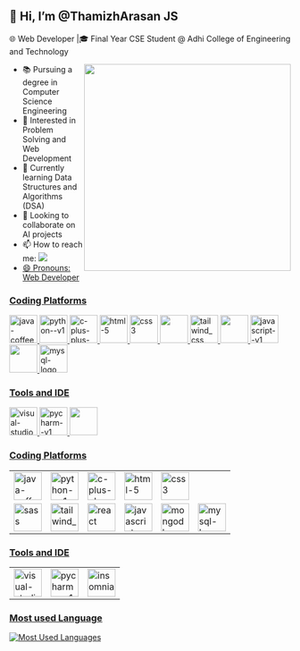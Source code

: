## 👋 Hi, I’m @ThamizhArasan JS

🌐 Web Developer |🎓 Final Year CSE Student @ Adhi College of Engineering and Technology

<img align='right' width='370' heigth='290' src='https://aviintech.com/wp-content/uploads/2023/10/training.gif'>

- 📚 Pursuing a degree in Computer Science Engineering
- 👀 Interested in Problem Solving and Web Development
- 🌱 Currently learning Data Structures and Algorithms (DSA)
- 💞️ Looking to collaborate on AI projects
- 📫 How to reach me:
  <a href='https://www.linkedin.com/in/thamizh-arasan-j-s-131a9524b/'>
  <img src='https://img.shields.io/badge/LinkedIn-0077B5?style=for-the-badge&logo=linkedin&logoColor=white'>
- 😄 Pronouns: Web Developer


### Coding Platforms

<img width="50" height="50" src="https://img.icons8.com/color/48/java-coffee-cup-logo--v1.png" alt="java-coffee-cup-logo--v1"/>  <img width="50" height="50" src="https://img.icons8.com/color/48/python--v1.png" alt="python--v1"/> <img width="50" height="50" src="https://img.icons8.com/fluency/48/c-plus-plus-logo.png" alt="c-plus-plus-logo"/> <img width="50" height="50" src="https://img.icons8.com/fluency/50/html-5.png" alt="html-5"/> <img width="50" height="50" src="https://img.icons8.com/color/50/css3.png" alt="css3"/> <img width="50" height="50" src="https://seeklogo.com/images/S/sass-logo-E41E7734A8-seeklogo.com.png"/> <img width="50" height="50" src="https://img.icons8.com/color/50/tailwind_css.png" alt="tailwind_css"/> <img width="50" height="50" src='https://seeklogo.com/images/R/react-logo-7B3CE81517-seeklogo.com.png'/> <img width="50" height="50" src="https://img.icons8.com/color/50/javascript--v1.png" alt="javascript--v1"/> <img width="50" height="50" src="https://seeklogo.com/images/M/mongodb-logo-D13D67C930-seeklogo.com.png"/> <img width="50" height="50" src="https://img.icons8.com/fluency/50/mysql-logo.png" alt="mysql-logo"/>


### Tools and IDE

<img width="50" height="50" src="https://img.icons8.com/fluency/50/visual-studio-code-2019.png" alt="visual-studio-code-2019"/> <img width="50" height="50" src="https://img.icons8.com/color/50/pycharm--v1.png" alt="pycharm--v1"/> <img width="50" height="50" src='https://seeklogo.com/images/I/insomnia-logo-A35E09EB19-seeklogo.com.png'/> 


### Coding Platforms

<table>
  <tr>
    <td><img width="50" height="50" src="https://img.icons8.com/color/48/java-coffee-cup-logo--v1.png" alt="java-coffee-cup-logo--v1"/></td>
    <td><img width="50" height="50" src="https://img.icons8.com/color/48/python--v1.png" alt="python--v1"/></td>
    <td><img width="50" height="50" src="https://img.icons8.com/fluency/48/c-plus-plus-logo.png" alt="c-plus-plus-logo"/></td>
    <td><img width="50" height="50" src="https://img.icons8.com/fluency/50/html-5.png" alt="html-5"/></td>
    <td><img width="50" height="50" src="https://img.icons8.com/color/50/css3.png" alt="css3"/></td>
  </tr>
  <tr>
    <td><img width="50" height="50" src="https://seeklogo.com/images/S/sass-logo-E41E7734A8-seeklogo.com.png" alt="sass"/></td>
    <td><img width="50" height="50" src="https://img.icons8.com/color/50/tailwind_css.png" alt="tailwind_css"/></td>
    <td><img width="50" height="50" src="https://seeklogo.com/images/R/react-logo-7B3CE81517-seeklogo.com.png" alt="react"/></td>
    <td><img width="50" height="50" src="https://img.icons8.com/color/50/javascript--v1.png" alt="javascript--v1"/></td>
    <td><img width="50" height="50" src="https://seeklogo.com/images/M/mongodb-logo-D13D67C930-seeklogo.com.png" alt="mongodb"/></td>
    <td><img width="50" height="50" src="https://img.icons8.com/fluency/50/mysql-logo.png" alt="mysql-logo"/></td>
  </tr>
</table>

### Tools and IDE

<table>
  <tr>
    <td><img width="50" height="50" src="https://img.icons8.com/fluency/50/visual-studio-code-2019.png" alt="visual-studio-code-2019"/></td>
    <td><img width="50" height="50" src="https://img.icons8.com/color/50/pycharm--v1.png" alt="pycharm--v1"/></td>
    <td><img width="50" height="50" src="https://seeklogo.com/images/I/insomnia-logo-A35E09EB19-seeklogo.com.png" alt="insomnia"/></td>
  </tr>
</table>


### Most used Language

![Most Used Languages](https://github-readme-stats.vercel.app/api/top-langs/?username=ThamizhArasanJS200357&layout=compact)
